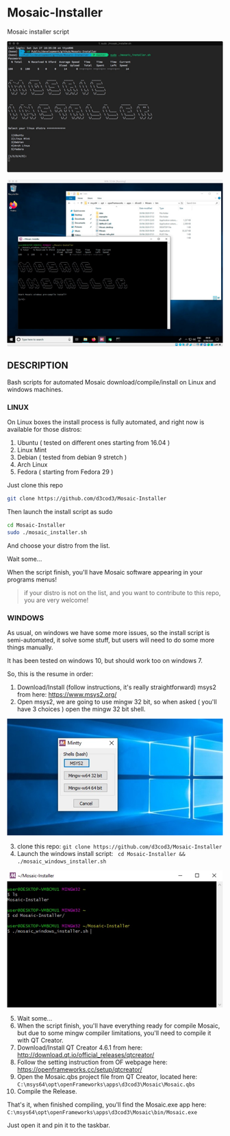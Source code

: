 # Mosaic-Installer

 Mosaic installer script

![screenshot](https://github.com/d3cod3/Mosaic-Installer/blob/master/img/mi.jpg)

![screenshot](https://github.com/d3cod3/Mosaic-Installer/blob/master/img/windows_installer.jpg)

## DESCRIPTION

Bash scripts for automated Mosaic download/compile/install on Linux and windows machines.

### LINUX

On Linux boxes the install process is fully automated, and right now is available for those distros:

1. Ubuntu ( tested on different ones starting from 16.04 )
2. Linux Mint
3. Debian ( tested from debian 9 stretch )
4. Arch Linux
5. Fedora ( starting from Fedora 29 )

Just clone this repo

```bash
git clone https://github.com/d3cod3/Mosaic-Installer
```

Then launch the install script as sudo

```bash
cd Mosaic-Installer
sudo ./mosaic_installer.sh
```

And choose your distro from the list.

Wait some...

When the script finish, you'll have Mosaic software appearing in your programs menus!

> if your distro is not on the list, and you want to contribute to this repo, you are very welcome!

### WINDOWS

As usual, on windows we have some more issues, so the install script is semi-automated, it solve some stuff, but users will need to do some more things manually.

It has been tested on windows 10, but should work too on windows 7.

So, this is the resume in order:

1. Download/Install (follow instructions, it's really straightforward) msys2 from here: https://www.msys2.org/
2. Open msys2, we are going to use mingw 32 bit, so when asked ( you'll have 3 choices ) open the mingw 32 bit shell.

![screenshot](https://github.com/d3cod3/Mosaic-Installer/blob/master/img/mingw32.jpg)

3. clone this repo: ``` git clone https://github.com/d3cod3/Mosaic-Installer ```
4. Launch the windows install script: ``` cd Mosaic-Installer && ./mosaic_windows_installer.sh```

![screenshot](https://github.com/d3cod3/Mosaic-Installer/blob/master/img/shell.jpg)

5. Wait some...
6. When the script finish, you'll have everything ready for compile Mosaic, but due to some mingw compiler limitations, you'll need to compile it with QT Creator.
7. Download/Install QT Creator 4.6.1 from here: http://download.qt.io/official_releases/qtcreator/
8. Follow the setting instruction from OF webpage here: https://openframeworks.cc/setup/qtcreator/
9. Open the Mosaic.qbs project file from QT Creator, located here: ``` C:\msys64\opt\openFrameworks\apps\d3cod3\Mosaic\Mosaic.qbs```
10. Compile the Release.

That's it, when finished compiling, you'll find the Mosaic.exe app here: ``` C:\msys64\opt\openFrameworks\apps\d3cod3\Mosaic\bin/Mosaic.exe```

Just open it and pin it to the taskbar.
